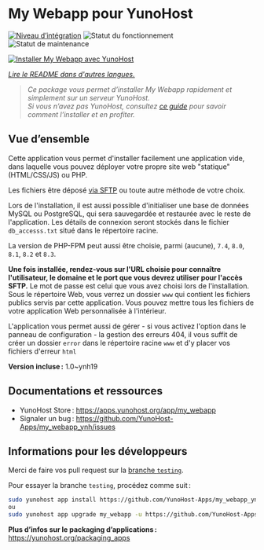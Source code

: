 <!--
Nota bene : ce README est automatiquement généré par <https://github.com/YunoHost/apps/tree/master/tools/readme_generator>
Il NE doit PAS être modifié à la main.
-->

# My Webapp pour YunoHost

[![Niveau d’intégration](https://dash.yunohost.org/integration/my_webapp.svg)](https://ci-apps.yunohost.org/ci/apps/my_webapp/) ![Statut du fonctionnement](https://ci-apps.yunohost.org/ci/badges/my_webapp.status.svg) ![Statut de maintenance](https://ci-apps.yunohost.org/ci/badges/my_webapp.maintain.svg)

[![Installer My Webapp avec YunoHost](https://install-app.yunohost.org/install-with-yunohost.svg)](https://install-app.yunohost.org/?app=my_webapp)

*[Lire le README dans d'autres langues.](./ALL_README.md)*

> *Ce package vous permet d’installer My Webapp rapidement et simplement sur un serveur YunoHost.*  
> *Si vous n’avez pas YunoHost, consultez [ce guide](https://yunohost.org/install) pour savoir comment l’installer et en profiter.*

## Vue d’ensemble

Cette application vous permet d'installer facilement une application vide, dans laquelle vous pouvez déployer votre propre site web "statique" (HTML/CSS/JS) ou PHP.

Les fichiers être déposé [via SFTP](https://yunohost.org/fr/filezilla) ou toute autre méthode de votre choix.

Lors de l'installation, il est aussi possible d'initialiser une base de données MySQL ou PostgreSQL, qui sera sauvegardée et restaurée avec le reste de l'application. Les détails de connexion seront stockés dans le fichier `db_accesss.txt` situé dans le répertoire racine.

La version de PHP-FPM peut aussi être choisie, parmi (aucune), `7.4`, `8.0`, `8.1`, `8.2` et `8.3`.

**Une fois installée, rendez-vous sur l'URL choisie pour connaître l'utilisateur, le domaine et le port que vous devrez utiliser pour l'accès SFTP.** Le mot de passe est celui que vous avez choisi lors de l'installation. Sous le répertoire Web, vous verrez un dossier `www` qui contient les fichiers publics servis par cette application. Vous pouvez mettre tous les fichiers de votre application Web personnalisée à l'intérieur.

L'application vous permet aussi de gérer - si vous activez l'option dans le panneau de configuration - la gestion des erreurs 404, il vous suffit de créer un dossier `error` dans le répertoire racine `www` et d'y placer vos fichiers d'erreur `html` 


**Version incluse :** 1.0~ynh19
## Documentations et ressources

- YunoHost Store : <https://apps.yunohost.org/app/my_webapp>
- Signaler un bug : <https://github.com/YunoHost-Apps/my_webapp_ynh/issues>

## Informations pour les développeurs

Merci de faire vos pull request sur la [branche `testing`](https://github.com/YunoHost-Apps/my_webapp_ynh/tree/testing).

Pour essayer la branche `testing`, procédez comme suit :

```bash
sudo yunohost app install https://github.com/YunoHost-Apps/my_webapp_ynh/tree/testing --debug
ou
sudo yunohost app upgrade my_webapp -u https://github.com/YunoHost-Apps/my_webapp_ynh/tree/testing --debug
```

**Plus d’infos sur le packaging d’applications :** <https://yunohost.org/packaging_apps>
